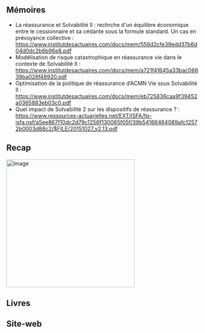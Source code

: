 ## Mémoires

 -  La réassurance et Solvabilité II : rechrche d'un équilibre économique entre le cessionnaire et sa cédante sous la formule standard. Un cas en prévoyance collective : https://www.institutdesactuaires.com/docs/mem/556d2cfe39edd37b6d04d0dc2b6b96e8.pdf
 -  Modélisation de risque catastrophique en réassurance vie dans le contexte de Solvabilité II : https://www.institutdesactuaires.com/docs/mem/a721f41645a33bac06639ba028f48920.pdf
 -  Optimisation de la politique de réassurance d’ACMN Vie sous Solvabilité II : https://www.institutdesactuaires.com/docs/mem/eb725836caa9f39452a0365883eb03c0.pdf
 -  Quel impact de Solvabilité 2 sur les dispositifs de réassurance ? : https://www.ressources-actuarielles.net/EXT/ISFA/fp-isfa.nsf/a5ee867f10dc2d79c1256f130065f05f/39b54166464089afc12572b0003d88c2/$FILE/20151027_v2.13.pdf

## Recap

<img width="335" alt="image" src="https://github.com/user-attachments/assets/20d28dc1-d2cb-4ea2-abc5-433ee4743e73" />


## Livres 

## Site-web

